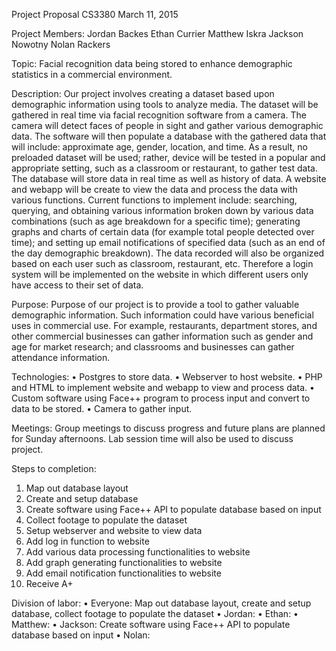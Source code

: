 Project Proposal
CS3380
March 11, 2015

Project Members:
Jordan Backes
Ethan Currier
Matthew Iskra
Jackson Nowotny
Nolan Rackers

Topic: 
Facial recognition data being stored to enhance demographic statistics in a commercial environment.

Description:
	Our project involves creating a dataset based upon demographic information using tools to analyze media. The dataset will be gathered in real time via facial recognition software from a camera. The camera will detect faces of people in sight and gather various demographic data. The software will then populate a database with the gathered data that will include: approximate age, gender, location, and time. As a result, no preloaded dataset will be used; rather, device will be tested in a popular and appropriate setting, such as a classroom or restaurant, to gather test data. The database will store data in real time as well as history of data. A website and webapp will be create to view the data and process the data with various functions. Current functions to implement include: searching, querying, and obtaining various information broken down by various data combinations (such as age breakdown for a specific time); generating graphs and charts of certain data (for example total people detected over time); and setting up email notifications of specified data (such as an end of the day demographic breakdown).  The data recorded will also be organized based on each user such as classroom, restaurant, etc. Therefore a login system will be implemented on the website in which different users only have access to their set of data. 

Purpose:
	Purpose of our project is to provide a tool to gather valuable demographic information. Such information could have various beneficial uses in commercial use. For example, restaurants, department stores, and other commercial businesses can gather information such as gender and age for market research; and classrooms and businesses can gather attendance information.

Technologies:
•	Postgres to store data.
•	Webserver to host website.
•	PHP and HTML to implement website and webapp to view and process data.
•	Custom software using Face++ program to process input and convert to data to be stored.
•	Camera to gather input.

Meetings:
Group meetings to discuss progress and future plans are planned for Sunday afternoons. Lab session time will also be used to discuss project.

Steps to completion:
1)	Map out database layout
2)	Create and setup database 
3)	Create software using Face++ API to populate database based on input
4)	Collect footage to populate the dataset
5)	Setup webserver and website to view data
6)	Add log in function to website
7)	Add various data processing functionalities to website
8)	Add graph generating functionalities to website
9)	Add email notification functionalities to website
10)	Receive A+

Division of labor:
•	Everyone: Map out database layout, create and setup database, collect footage to populate the dataset
•	Jordan:
•	Ethan:
•	Matthew:
•	Jackson: Create software using Face++ API to populate database based on input 
•	Nolan:
